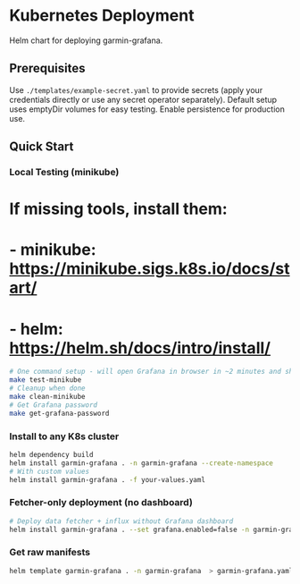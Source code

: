 # Kubernetes Deployment
Helm chart for deploying garmin-grafana.

## Prerequisites
Use `./templates/example-secret.yaml` to provide secrets (apply your credentials directly or use any secret operator separately).
Default setup uses emptyDir volumes for easy testing. Enable persistence for production use.

## Quick Start

### Local Testing (minikube)

# If missing tools, install them:
# - minikube: https://minikube.sigs.k8s.io/docs/start/
# - helm: https://helm.sh/docs/intro/install/

```bash
# One command setup - will open Grafana in browser in ~2 minutes and show password in terminal
make test-minikube
# Cleanup when done  
make clean-minikube
# Get Grafana password
make get-grafana-password
```

### Install to any K8s cluster
```bash
helm dependency build
helm install garmin-grafana . -n garmin-grafana --create-namespace
# With custom values
helm install garmin-grafana . -f your-values.yaml
```

### Fetcher-only deployment (no dashboard)
```bash
# Deploy data fetcher + influx without Grafana dashboard
helm install garmin-grafana . --set grafana.enabled=false -n garmin-grafana --create-namespace
```

### Get raw manifests
```bash
helm template garmin-grafana . -n garmin-grafana  > garmin-grafana.yaml
```
